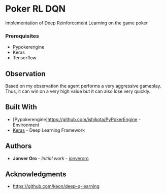 # Poker RL DQN

Implementation of Deep Reinforcement Learning on the game poker

### Prerequisites

* Pypokerengine
* Keras
* Tensorflow


## Observation

Based on my observation the agent performs a very aggressive gameplay. Thus, it can win on a very high value but it can also lose very quickly.


## Built With

* [Pypokerengine]https://github.com/ishikota/PyPokerEngine - Environment
* [Keras](https://github.com/keras-team/keras) - Deep Learning Framework 

## Authors

* **Jonver Oro** - *Initial work* - [jonveroro](https://github.com/jonveroro)


## Acknowledgments
* https://github.com/keon/deep-q-learning
